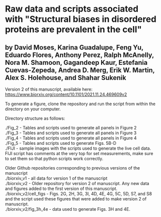 # Raw data and scripts associated with "Structural biases in disordered proteins are prevalent in the cell" 

## by David Moses, Karina Guadalupe, Feng Yu, Eduardo Flores, Anthony Perez, Ralph McAnelly, Nora M. Shamoon, Gagandeep Kaur, Estefania Cuevas-Zepeda, Andrea D. Merg, Erik W. Martin, Alex S. Holehouse, and Shahar Sukenik

Version 2 of this manuscript, available here: https://www.biorxiv.org/content/10.1101/2021.11.24.469609v2

To generate a figure, clone the repository and run the script from within the directory on your computer.

Directory structure as follows:

./Fig_2 - Tables and scripts used to generate all panels in Figure 2  
./Fig_3 - Tables and scripts used to generate all panels in Figure 3  
./Fig_4 - Tables and scripts used to generate all panels in Figure 4  
./Fig_5 - Tables and scripts used to generate Figs. 5B-D  
./FIJI - sample images with the scripts used to generate the live cell data. FIJI script has comments at the very top for set measurements, make sure to set them so that python scripts work correctly.  
  
Older Github repositories corresponding to previous versions of the manuscript  
./biorxiv_v1 - all data for version 1 of the manuscript   
./biorxiv_v2 - Older repository for version 2 of manuscript. Any new data and figures added to the first version of this manuscript.  
./biorxiv_v2/cell_figs - Figs. 2G, 2H, 3G, 3I, 4D, 4E, 4G, 5C, 5D, S7, and S8 and the script used these figures that were added to make version 2 of manuscript.  
./biorxiv_v2/fig_3h_4e - data used to generate Figs. 3H and 4E.
